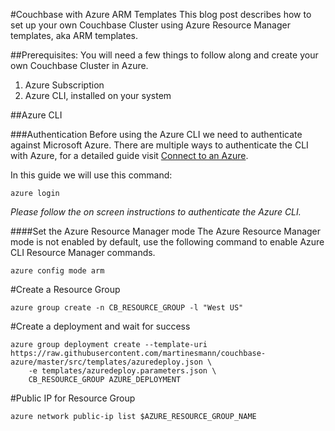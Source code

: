 #Couchbase with Azure ARM Templates
This blog post describes how to set up your own Couchbase Cluster using Azure Resource Manager templates, aka ARM templates.

##Prerequisites: 
You will need a few things to follow along and create your own Couchbase Cluster in Azure.

1. Azure Subscription
2. Azure CLI, installed on your system 

##Azure CLI

###Authentication
Before using the Azure CLI we need to authenticate against Microsoft Azure. There are multiple ways to authenticate the CLI with Azure, for a detailed guide visit [Connect to an Azure](https://azure.microsoft.com/en-us/documentation/articles/xplat-cli-connect/).

In this guide we will use this command:

```
azure login
```

*Please follow the on screen instructions to authenticate the Azure CLI.*

####Set the Azure Resource Manager mode
The Azure Resource Manager mode is not enabled by default, use the following command to enable Azure CLI Resource Manager commands.

```
azure config mode arm
```

#Create a Resource Group
```
azure group create -n CB_RESOURCE_GROUP -l "West US"
```
#Create a deployment and wait for success

```
azure group deployment create --template-uri https://raw.githubusercontent.com/martinesmann/couchbase-azure/master/src/templates/azuredeploy.json \
    -e templates/azuredeploy.parameters.json \
    CB_RESOURCE_GROUP AZURE_DEPLOYMENT
```
#Public IP for Resource Group
```
azure network public-ip list $AZURE_RESOURCE_GROUP_NAME
```